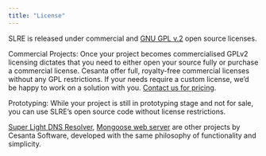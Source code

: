 ```yaml
---
title: "License"
---
```


SLRE is released under commercial and [GNU GPL
v.2](http://www.gnu.org/licenses/old-licenses/gpl-2.0.html) open source
licenses.

Commercial Projects: Once your project becomes commercialised GPLv2 licensing
dictates that you need to either open your source fully or purchase a
commercial license. Cesanta offer full, royalty-free commercial licenses
without any GPL restrictions. If your needs require a custom license, we’d be
happy to work on a solution with you. [Contact us for
pricing](https://www.cesanta.com/contact).

Prototyping: While your project is still in prototyping stage and not for sale,
you can use SLRE’s open source code without license restrictions. 

[Super Light DNS Resolver](https://github.com/cesanta/sldr), [Mongoose web
server](https://github.com/cesanta/mongoose) are other projects by Cesanta
Software, developed with the same philosophy of functionality and simplicity.
